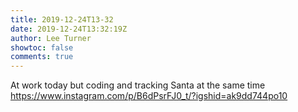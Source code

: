 ```yaml
---
title: 2019-12-24T13-32
date: 2019-12-24T13:32:19Z
author: Lee Turner
showtoc: false
comments: true
---
```


At work today but coding and tracking Santa at the same time https://www.instagram.com/p/B6dPsrFJ0_t/?igshid=ak9dd744po10

